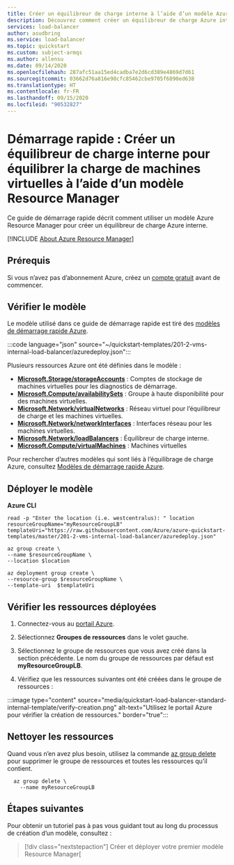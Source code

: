 ```yaml
---
title: Créer un équilibreur de charge interne à l’aide d’un modèle Azure Resource Manager
description: Découvrez comment créer un équilibreur de charge Azure interne à l’aide d’un modèle Azure Resource Manager.
services: load-balancer
author: asudbring
ms.service: load-balancer
ms.topic: quickstart
ms.custom: subject-armqs
ms.author: allensu
ms.date: 09/14/2020
ms.openlocfilehash: 287afc51aa15ed4cadba7e2d6cd389e4869d7d61
ms.sourcegitcommit: 03662d76a816e98cfc85462cbe9705f6890ed638
ms.translationtype: HT
ms.contentlocale: fr-FR
ms.lasthandoff: 09/15/2020
ms.locfileid: "90532827"
---
```

# <a name="quickstart-create-an-internal-load-balancer-to-load-balance-vms-by-using-an-arm-template"></a>Démarrage rapide : Créer un équilibreur de charge interne pour équilibrer la charge de machines virtuelles à l’aide d’un modèle Resource Manager

Ce guide de démarrage rapide décrit comment utiliser un modèle Azure Resource Manager pour créer un équilibreur de charge Azure interne.

[!INCLUDE [About Azure Resource Manager](../../includes/resource-manager-quickstart-introduction.md)]

## <a name="prerequisites"></a>Prérequis

Si vous n’avez pas d’abonnement Azure, créez un [compte gratuit](https://azure.microsoft.com/free/?WT.mc_id=A261C142F) avant de commencer.

## <a name="review-the-template"></a>Vérifier le modèle

Le modèle utilisé dans ce guide de démarrage rapide est tiré des [modèles de démarrage rapide Azure](https://azure.microsoft.com/resources/templates/201-2-vms-internal-load-balancer).

:::code language="json" source="~/quickstart-templates/201-2-vms-internal-load-balancer/azuredeploy.json":::

Plusieurs ressources Azure ont été définies dans le modèle :

- [**Microsoft.Storage/storageAccounts**](/azure/templates/microsoft.storage/storageaccounts) : Comptes de stockage de machines virtuelles pour les diagnostics de démarrage.
- [**Microsoft.Compute/availabilitySets**](/azure/templates/microsoft.compute/availabilitySets) : Groupe à haute disponibilité pour des machines virtuelles.
- [**Microsoft.Network/virtualNetworks**](/azure/templates/microsoft.network/virtualNetworks) : Réseau virtuel pour l’équilibreur de charge et les machines virtuelles.
- [**Microsoft.Network/networkInterfaces**](/azure/templates/microsoft.network/networkInterfaces) : Interfaces réseau pour les machines virtuelles.
- [**Microsoft.Network/loadBalancers**](/azure/templates/microsoft.network/loadBalancers) : Équilibreur de charge interne.
- [**Microsoft.Compute/virtualMachines**](/azure/templates/microsoft.compute/virtualMachines) : Machines virtuelles

Pour rechercher d’autres modèles qui sont liés à l’équilibrage de charge Azure, consultez [Modèles de démarrage rapide Azure](https://azure.microsoft.com/resources/templates/?resourceType=Microsoft.Network&pageNumber=1&sort=Popular).

## <a name="deploy-the-template"></a>Déployer le modèle

**Azure CLI**

```azurecli-interactive
read -p "Enter the location (i.e. westcentralus): " location
resourceGroupName="myResourceGroupLB"
templateUri="https://raw.githubusercontent.com/Azure/azure-quickstart-templates/master/201-2-vms-internal-load-balancer/azuredeploy.json" 

az group create \
--name $resourceGroupName \
--location $location

az deployment group create \
--resource-group $resourceGroupName \
--template-uri  $templateUri
```

## <a name="review-deployed-resources"></a>Vérifier les ressources déployées

1. Connectez-vous au [portail Azure](https://portal.azure.com).

2. Sélectionnez **Groupes de ressources** dans le volet gauche.

3. Sélectionnez le groupe de ressources que vous avez créé dans la section précédente. Le nom du groupe de ressources par défaut est **myResourceGroupLB**.

4. Vérifiez que les ressources suivantes ont été créées dans le groupe de ressources :

:::image type="content" source="media/quickstart-load-balancer-standard-internal-template/verify-creation.png" alt-text="Utilisez le portail Azure pour vérifier la création de ressources." border="true":::

## <a name="clean-up-resources"></a>Nettoyer les ressources

Quand vous n’en avez plus besoin, utilisez la commande [az group delete](/cli/azure/group#az-group-delete) pour supprimer le groupe de ressources et toutes les ressources qu’il contient.

```azurecli-interactive 
  az group delete \
    --name myResourceGroupLB
```

## <a name="next-steps"></a>Étapes suivantes

Pour obtenir un tutoriel pas à pas vous guidant tout au long du processus de création d’un modèle, consultez :

> [!div class="nextstepaction"]
> Créer et déployer votre premier modèle Resource Manager[
